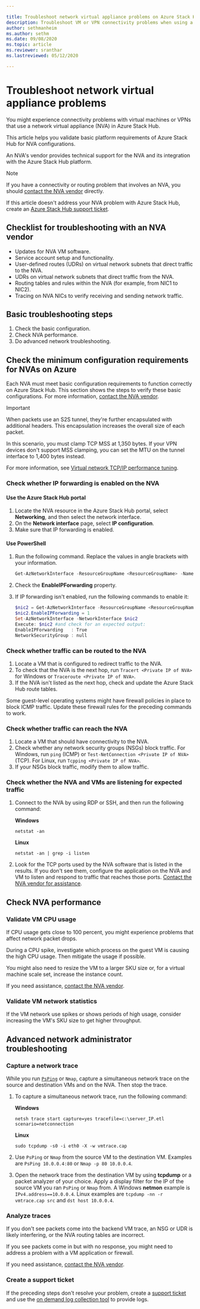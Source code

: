 ```yaml
---

title: Troubleshoot network virtual appliance problems on Azure Stack Hub
description: Troubleshoot VM or VPN connectivity problems when using a network virtual appliance (NVA) in Microsoft Azure Stack Hub.
author: sethmanheim
ms.author: sethm
ms.date: 09/08/2020
ms.topic: article
ms.reviewer: sranthar
ms.lastreviewed: 05/12/2020

---
```


# Troubleshoot network virtual appliance problems

You might experience connectivity problems with virtual machines or VPNs that use a network virtual appliance (NVA) in Azure Stack Hub.

This article helps you validate basic platform requirements of Azure Stack Hub for NVA configurations.

An NVA's vendor provides technical support for the NVA and its integration with the Azure Stack Hub platform.

> [!NOTE]
> If you have a connectivity or routing problem that involves an NVA, you should [contact the NVA vendor](https://support.microsoft.com/help/2984655/support-for-azure-market-place-for-virtual-machines) directly.

If this article doesn't address your NVA problem with Azure Stack Hub, create an [Azure Stack Hub support ticket](../operator/azure-stack-manage-basics.md#where-to-get-support).

## Checklist for troubleshooting with an NVA vendor

- Updates for NVA VM software.
- Service account setup and functionality.
- User-defined routes (UDRs) on virtual network subnets that direct traffic to the NVA.
- UDRs on virtual network subnets that direct traffic from the NVA.
- Routing tables and rules within the NVA (for example, from NIC1 to NIC2).
- Tracing on NVA NICs to verify receiving and sending network traffic.

## Basic troubleshooting steps

1. Check the basic configuration.
2. Check NVA performance.
3. Do advanced network troubleshooting.

## Check the minimum configuration requirements for NVAs on Azure

Each NVA must meet basic configuration requirements to function correctly on Azure Stack Hub. This section shows the steps to verify these basic configurations. For more information, [contact the NVA vendor](https://support.microsoft.com/help/2984655/support-for-azure-market-place-for-virtual-machines).

> [!IMPORTANT]
> When packets use an S2S tunnel, they're further encapsulated with additional headers. This encapsulation increases the overall size of each packet.
>
> In this scenario, you must clamp TCP MSS at 1,350 bytes. If your VPN devices don't support MSS clamping, you can set the MTU on the tunnel interface to 1,400 bytes instead.
>
> For more information, see [Virtual network TCP/IP performance tuning](/azure/virtual-network/virtual-network-tcpip-performance-tuning).

### Check whether IP forwarding is enabled on the NVA

#### Use the Azure Stack Hub portal

1. Locate the NVA resource in the Azure Stack Hub portal, select **Networking**, and then select the network interface.
2. On the **Network interface** page, select **IP configuration**.
3. Make sure that IP forwarding is enabled.

#### Use PowerShell

1. Run the following command. Replace the values in angle brackets with your information.

   ```powershell
   Get-AzNetworkInterface -ResourceGroupName <ResourceGroupName> -Name <NIC name>
   ```

2. Check the **EnableIPForwarding** property.

3. If IP forwarding isn't enabled, run the following commands to enable it:

   ```powershell
   $nic2 = Get-AzNetworkInterface -ResourceGroupName <ResourceGroupName> -Name <NIC name>
   $nic2.EnableIPForwarding = 1
   Set-AzNetworkInterface -NetworkInterface $nic2
   Execute: $nic2 #and check for an expected output:
   EnableIPForwarding   : True
   NetworkSecurityGroup : null
   ```

### Check whether traffic can be routed to the NVA

1. Locate a VM that is configured to redirect traffic to the NVA.
1. To check that the NVA is the next hop, run `Tracert <Private IP of NVA>` for Windows or `Traceroute <Private IP of NVA>`.
1. If the NVA isn't listed as the next hop, check and update the Azure Stack Hub route tables.

Some guest-level operating systems might have firewall policies in place to block ICMP traffic. Update these firewall rules for the preceding commands to work.

### Check whether traffic can reach the NVA

1. Locate a VM that should have connectivity to the NVA.
1. Check whether any network security groups (NSGs) block traffic. For Windows, run `ping` (ICMP) or `Test-NetConnection <Private IP of NVA>` (TCP). For Linux, run `Tcpping <Private IP of NVA>`.
1. If your NSGs block traffic, modify them to allow traffic.

### Check whether the NVA and VMs are listening for expected traffic

1. Connect to the NVA by using RDP or SSH, and then run the following command:

   **Windows**

   ```shell
   netstat -an
   ```

   **Linux**

   ```shell
   netstat -an | grep -i listen
   ```

1. Look for the TCP ports used by the NVA software that is listed in the results. If you don't see them, configure the application on the NVA and VM to listen and respond to traffic that reaches those ports. [Contact the NVA vendor for assistance](https://support.microsoft.com/help/2984655/support-for-azure-market-place-for-virtual-machines).

## Check NVA performance

### Validate VM CPU usage

If CPU usage gets close to 100 percent, you might experience problems that affect network packet drops.

During a CPU spike, investigate which process on the guest VM is causing the high CPU usage. Then mitigate the usage if possible.

You might also need to resize the VM to a larger SKU size or, for a virtual machine scale set, increase the instance count.

If you need assistance, [contact the NVA vendor](https://support.microsoft.com/help/2984655/support-for-azure-market-place-for-virtual-machines).

### Validate VM network statistics

If the VM network use spikes or shows periods of high usage, consider increasing the VM's SKU size to get higher throughput.

## Advanced network administrator troubleshooting

### Capture a network trace

While you run [`PsPing`](/sysinternals/downloads/psping) or `Nmap`, capture a simultaneous network trace on the source and destination VMs and on the NVA. Then stop the trace.

1. To capture a simultaneous network trace, run the following command:

   **Windows**

   ```shell
   netsh trace start capture=yes tracefile=c:\server_IP.etl scenario=netconnection
   ```

   **Linux**

   ```shell
   sudo tcpdump -s0 -i eth0 -X -w vmtrace.cap
   ```

2. Use `PsPing` or `Nmap` from the source VM to the destination VM. Examples are `PsPing 10.0.0.4:80` or `Nmap -p 80 10.0.0.4`.

3. Open the network trace from the destination VM by using **tcpdump** or a packet analyzer of your choice. Apply a display filter for the IP of the source VM you ran `PsPing` or `Nmap` from. A Windows **netmon** example is `IPv4.address==10.0.0.4`. Linux examples are `tcpdump -nn -r vmtrace.cap src` and `dst host 10.0.0.4`.

### Analyze traces

If you don't see packets come into the backend VM trace, an NSG or UDR is likely interfering, or the NVA routing tables are incorrect.

If you see packets come in but with no response, you might need to address a problem with a VM application or firewall.

If you need assistance, [contact the NVA vendor](https://support.microsoft.com/help/2984655/support-for-azure-market-place-for-virtual-machines).

### Create a support ticket

If the preceding steps don't resolve your problem, create a [support ticket](../operator/azure-stack-manage-basics.md#where-to-get-support) and use the [on demand log collection tool](../operator/azure-stack-diagnostic-log-collection-overview.md) to provide logs.

